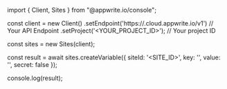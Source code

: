 import { Client, Sites } from "@appwrite.io/console";

const client = new Client()
    .setEndpoint('https://<REGION>.cloud.appwrite.io/v1') // Your API Endpoint
    .setProject('<YOUR_PROJECT_ID>'); // Your project ID

const sites = new Sites(client);

const result = await sites.createVariable({
    siteId: '<SITE_ID>',
    key: '<KEY>',
    value: '<VALUE>',
    secret: false
});

console.log(result);
